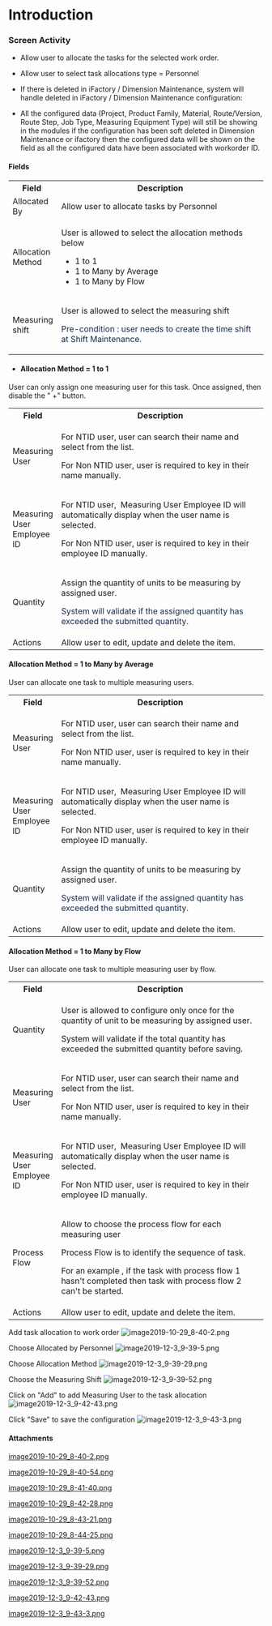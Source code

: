 # Introduction



### Screen Activity



- Allow user to allocate the tasks for the selected work order.

- Allow user to select task allocations type = Personnel


- If there is deleted in iFactory / Dimension Maintenance, system will handle deleted in iFactory / Dimension Maintenance configuration:


- All the configured data (Project, Product Family, Material, Route/Version, Route Step, Job Type, Measuring Equipment Type) will still be showing in the modules if the configuration has been soft deleted in Dimension Maintenance or ifactory then the configured data will be shown on the field as all the configured data have been associated with workorder ID.



#### Fields


<table class="relative-table wrapped confluenceTable" style="width: 100.0%;"><colgroup><col style="width: 18.2177%;" /><col style="width: 81.7823%;" /></colgroup><tbody><tr><th class="confluenceTh">Field </th><th class="confluenceTh">Description</th></tr><tr><td class="confluenceTd">Allocated By</td><td class="confluenceTd">Allow user to allocate tasks by Personnel</td></tr><tr><td class="confluenceTd">Allocation Method</td><td class="confluenceTd"><p>User is allowed to select the allocation methods below</p><ul><li>1 to 1 </li><li>1 to Many by Average</li><li>1 to Many by Flow</li></ul></td></tr><tr><td class="confluenceTd">Measuring shift</td><td class="confluenceTd"><p>User is allowed to select the measuring shift</p><p><span style="color: rgb(23,43,77);">Pre-condition : user needs to create the time shift at Shift Maintenance.</span></p></td></tr></tbody></table>


- #### Allocation Method = 1 to 1

User can only assign one measuring user for this task. Once assigned, then disable the " +" button.
<table class="relative-table wrapped confluenceTable" style="width: 100.0%;"><colgroup><col style="width: 18.2177%;" /><col style="width: 81.7823%;" /></colgroup><tbody><tr><th class="confluenceTh">Field</th><th class="confluenceTh">Description</th></tr><tr><td class="confluenceTd">Measuring User</td><td class="confluenceTd"><p>For NTID user, user can search their name and select from the list.</p><p>For Non NTID user, user is required to key in their name manually.</p></td></tr><tr><td class="confluenceTd">Measuring User Employee ID</td><td class="confluenceTd"><p>For NTID user,  Measuring User Employee ID will automatically display when the user name is selected.</p><p>For Non NTID user, user is required to key in their employee ID manually.</p></td></tr><tr><td class="confluenceTd">Quantity</td><td class="confluenceTd"><p>Assign the quantity of units to be measuring by assigned user.</p><p><span style="color: rgb(23,43,77);">System will validate if the assigned quantity has exceeded the submitted quantity.</span></p></td></tr><tr><td colspan="1" class="confluenceTd">Actions</td><td colspan="1" class="confluenceTd">Allow user to edit, update and delete the item.</td></tr></tbody></table>



#### Allocation Method = 1 to Many by Average


User can allocate one task to multiple measuring users.
<table class="relative-table wrapped confluenceTable" style="width: 100.0%;"><colgroup><col style="width: 17.6537%;" /><col style="width: 82.3463%;" /></colgroup><tbody><tr><th class="confluenceTh">Field</th><th class="confluenceTh">Description</th></tr><tr><td class="confluenceTd">Measuring User</td><td class="confluenceTd"><p>For NTID user, user can search their name and select from the list.</p><p>For Non NTID user, user is required to key in their name manually.</p></td></tr><tr><td class="confluenceTd">Measuring User Employee ID</td><td class="confluenceTd"><p>For NTID user,  Measuring User Employee ID will automatically display when the user name is selected.</p><p>For Non NTID user, user is required to key in their employee ID manually.</p></td></tr><tr><td class="confluenceTd">Quantity</td><td class="confluenceTd"><p>Assign the quantity of units to be measuring by assigned user.</p><p><span style="color: rgb(23,43,77);">System will validate if the assigned quantity has exceeded the submitted quantity.</span></p></td></tr><tr><td colspan="1" class="confluenceTd">Actions</td><td colspan="1" class="confluenceTd">Allow user to edit, update and delete the item.</td></tr></tbody></table>



#### Allocation Method = 1 to Many by Flow


User can allocate one task to multiple measuring user by flow.
<table class="relative-table wrapped confluenceTable" style="width: 100.0%;"><colgroup><col style="width: 17.7101%;" /><col style="width: 82.2899%;" /></colgroup><tbody><tr><th class="confluenceTh">Field</th><th class="confluenceTh">Description</th></tr><tr><td class="confluenceTd">Quantity</td><td class="confluenceTd"><p>User is allowed to configure only once for the quantity of unit to be measuring by assigned user.</p><p>System will validate if the total quantity has exceeded the submitted quantity before saving.</p></td></tr><tr><td class="confluenceTd">Measuring User</td><td class="confluenceTd"><p>For NTID user, user can search their name and select from the list.</p><p>For Non NTID user, user is required to key in their name manually.</p></td></tr><tr><td class="confluenceTd">Measuring User Employee ID</td><td class="confluenceTd"><p>For NTID user,  Measuring User Employee ID will automatically display when the user name is selected.</p><p>For Non NTID user, user is required to key in their employee ID manually.</p></td></tr><tr><td class="confluenceTd">Process Flow</td><td class="confluenceTd"><p>Allow to choose the process flow for each measuring user</p><p>Process Flow is to identify the sequence of task. </p><p>For an example , if the task with process flow 1 hasn't completed then task with process flow 2 can't be started.</p></td></tr><tr><td class="confluenceTd">Actions</td><td class="confluenceTd">Allow user to edit, update and delete the item.</td></tr></tbody></table>

Add task allocation to work order
![image2019-10-29_8-40-2.png](/.attachments/59441349.png)


Choose Allocated by Personnel
![image2019-12-3_9-39-5.png](/.attachments/61079838.png)



Choose Allocation Method
![image2019-12-3_9-39-29.png](/.attachments/61079839.png)


Choose the Measuring Shift
![image2019-12-3_9-39-52.png](/.attachments/61079840.png)


Click on "Add" to add Measuring User to the task allocation
![image2019-12-3_9-42-43.png](/.attachments/61079841.png)


Click "Save" to save the configuration
![image2019-12-3_9-43-3.png](/.attachments/61079842.png)





#### Attachments

[image2019-10-29_8-40-2.png](/.attachments/59441349.png)
[image2019-10-29_8-40-54.png](/.attachments/59441350.png)
[image2019-10-29_8-41-40.png](/.attachments/59441351.png)
[image2019-10-29_8-42-28.png](/.attachments/59441352.png)
[image2019-10-29_8-43-21.png](/.attachments/59441353.png)
[image2019-10-29_8-44-25.png](/.attachments/59441354.png)
[image2019-12-3_9-39-5.png](/.attachments/61079838.png)
[image2019-12-3_9-39-29.png](/.attachments/61079839.png)
[image2019-12-3_9-39-52.png](/.attachments/61079840.png)
[image2019-12-3_9-42-43.png](/.attachments/61079841.png)
[image2019-12-3_9-43-3.png](/.attachments/61079842.png)
